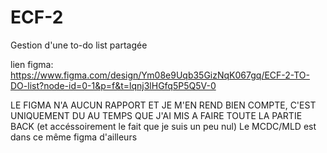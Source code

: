 # ECF-2
Gestion d'une to-do list partagée

lien figma: https://www.figma.com/design/Ym08e9Uqb35GizNqK067gq/ECF-2-TO-DO-list?node-id=0-1&p=f&t=lqnj3lHGfq5P5Q5V-0

LE FIGMA N'A AUCUN RAPPORT ET JE M'EN REND BIEN COMPTE, C'EST UNIQUEMENT DU AU TEMPS QUE J'AI MIS A FAIRE TOUTE LA PARTIE BACK (et accéssoirement le fait que je suis un peu nul)
Le MCDC/MLD est dans ce même figma d'ailleurs
